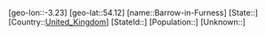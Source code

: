 ﻿---
location: [54.12,-3.23]
type: City
tags:
- geo/City


SpocWebEntityId: 29032
isDeleted: false
confidential: public

---
[geo-lon::-3.23]
[geo-lat::54.12]
[name::Barrow-in-Furness]
[State::]
[Country::[United_Kingdom](geo/Continent/Europe/United_Kingdom.md)]
[StateId::]
[Population::]
[Unknown::]

